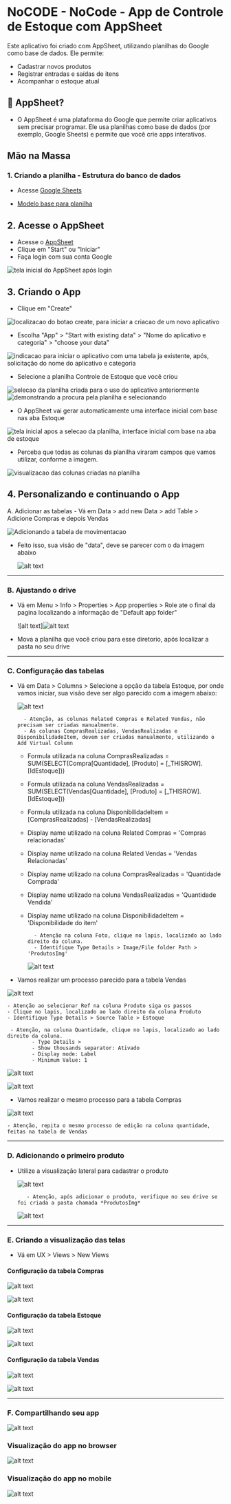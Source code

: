# NoCODE - NoCode - App de Controle de Estoque com AppSheet

Este aplicativo foi criado com AppSheet, utilizando planilhas do Google como base de dados. Ele permite:

- Cadastrar novos produtos
- Registrar entradas e saídas de itens
- Acompanhar o estoque atual

## 🧰 AppSheet?

- O AppSheet é uma plataforma do Google que permite criar aplicativos sem precisar programar. Ele usa planilhas como base de dados (por exemplo, Google Sheets) e permite que você crie apps interativos.

## Mão na Massa

### 1. Criando a planilha - Estrutura do banco de dados

- Acesse [Google Sheets](https://docs.google.com/spreadsheets/u/0/)

- [Modelo base para planilha](https://docs.google.com/spreadsheets/d/15sQM_PVVNq3_ubLMpVk3yrTjkf2NR2A1YBI_fsgiLKM/edit?usp=sharing)

## 2. Acesse o AppSheet
- Acesse o [AppSheet](https://www.appsheet.com)
- Clique em "Start" ou "Iniciar"
- Faça login com sua conta Google

![tela inicial do AppSheet após login](image.png)

## 3. Criando o App
- Clique em "Create"

![localizacao do botao create, para iniciar a criacao de um novo aplicativo](image-1.png)

- Escolha "App" > "Start with existing data" > "Nome do aplicativo e categoria" > "choose your data"

![indicacao para iniciar o aplicativo com uma tabela ja existente, após, solicitação do nome do aplicativo e categoria](image-2.png)

- Selecione a planilha Controle de Estoque que você criou

![selecao da planilha criada para o uso do aplicativo anteriormente](image-3.png)
![demonstrando a procura pela planilha e selecionando](image-4.png)

- O AppSheet vai gerar automaticamente uma interface inicial com base nas aba Estoque

![tela inicial apos a selecao da planilha, interface inicial com base na aba de estoque](image-5.png)

- Perceba que todas as colunas da planilha viraram campos que vamos utilizar, conforme a imagem.

![visualizacao das colunas criadas na planilha](image-6.png)

## 4. Personalizando e continuando o App

A. Adicionar as tabelas
    - Vá em Data > add new Data > add Table > Adicione Compras e depois Vendas

![Adicionando a tabela de movimentacao](image-7.png)

- Feito isso, sua visão de "data", deve se parecer com o da imagem abaixo
    
    ![alt text](image-15.png)

---


### B. Ajustando o drive
- Vá em Menu > Info > Properties > App properties > Role ate o final da pagina localizando a informação de "Default app folder"

    ![alt text]![alt text](image-16.png)

- Mova a planilha que você criou para esse diretorio, após localizar a pasta no seu drive

---

### C. Configuração das tabelas
- Vá em Data > Columns > Selecione a opção da tabela Estoque, por onde vamos iniciar, sua visão deve ser algo parecido com a imagem abaixo:

    ![alt text](image-18.png)

        - Atenção, as colunas Related Compras e Related Vendas, não precisam ser criadas manualmente.
        - As colunas ComprasRealizadas, VendasRealizadas e DisponibilidadeItem, devem ser criadas manualmente, utilizando o Add Virtual Column

    - Formula utilizada na coluna ComprasRealizadas = SUM(SELECT(Compra[Quantidade], [Produto] = [_THISROW].[IdEstoque]))
    - Formula utilizada na coluna VendasRealizadas = SUM(SELECT(Vendas[Quantidade], [Produto] = [_THISROW].[IdEstoque]))
    - Formula utilizada na coluna DisponibilidadeItem = [ComprasRealizadas] - [VendasRealizadas]

    - Display name utilizado na coluna Related Compras = 'Compras relacionadas'
    - Display name utilizado na coluna Related Vendas = 'Vendas Relacionadas'
    - Display name utilizado na coluna ComprasRealizadas =  'Quantidade Comprada'
    - Display name utilizado na coluna VendasRealizadas = 'Quantidade Vendida'
    - Display name utilizado na coluna DisponibilidadeItem = 'Disponibilidade do item'

            - Atenção na coluna Foto, clique no lapis, localizado ao lado direito da coluna.
            - Identifique Type Details > Image/File folder Path > 'ProdutosImg'

        ![alt text](image-22.png)


- Vamos realizar um processo parecido para a tabela Vendas

![alt text](image-19.png)    

    - Atenção ao selecionar Ref na coluna Produto siga os passos
    - Clique no lapis, localizado ao lado direito da coluna Produto
    - Identifique Type Details > Source Table > Estoque

     - Atenção, na coluna Quantidade, clique no lapis, localizado ao lado direito da coluna.
            - Type Details >
            - Show thousands separator: Ativado
            - Display mode: Label
            - Minimum Value: 1
    
![alt text](image-23.png)


![alt text](image-20.png)

- Vamos realizar o mesmo processo para a tabela Compras

![alt text](image-21.png)

    - Atenção, repita o mesmo processo de edição na coluna quantidade, feitas na tabela de Vendas
---

### D. Adicionando o primeiro produto
- Utilize a visualização lateral para cadastrar o produto

    ![alt text](image-13.png)
    
         - Atenção, após adicionar o produto, verifique no seu drive se foi criada a pasta chamada *ProdutosImg*
    
    ![alt text](image-24.png)

---  
### E. Criando a visualização das telas

 - Vá em UX > Views > New Views

  #### Configuração da tabela Compras

  ![alt text](image-25.png)
  
  ![alt text](image-26.png)

  #### Configuração da tabela Estoque

![alt text](image-27.png)

![alt text](image-28.png)

#### Configuração da tabela Vendas

![alt text](image-29.png)

![alt text](image-30.png)

---
### F. Compartilhando seu app

![alt text](image-31.png)

### Visualização do app no browser

![alt text](image-32.png)

### Visualização do app no mobile

![alt text](image-33.png)


    




